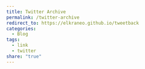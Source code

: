 ```yaml
---
title: Twitter Archive
permalink: /twitter-archive
redirect_to: https://elkraneo.github.io/tweetback
categories:
  - Blog
tags:
  - link
  - twitter
share: "true"
---
```

